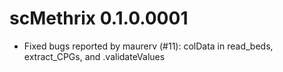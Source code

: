 # scMethrix 0.1.0.0001

* Fixed bugs reported by maurerv (#11): colData in read_beds, extract_CPGs, and .validateValues